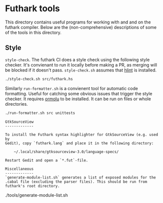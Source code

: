 Futhark tools
=============

This directory contains useful programs for working with and and on the futhark compiler. Below are the (non-comprehensive) descriptions of some of the tools in this directory. 

Style
-------------
`style-check`. The futhark CI does a style check using the following style checker. It's convienant to run it locally before making a PR, as merging will be blocked if it doesn't pass. `style-check.sh` assumes that [hlint](https://github.com/ndmitchell/hlint) is installed. 
```bash
./style-check.sh src/futhark.hs
```
Similarly  `run-formatter.sh` is a convienent tool for automatic code formatting. Useful for catching some obvious issues that trigger the style checker. It requires [ormolu](https://github.com/tweag/ormolu) to be installed. It can be run on files or whole directories. 
```bash
./run-formatter.sh src unittests
```

```
GtkSourceView
-------------

To install the Futhark syntax highlighter for GtkSourceView (e.g. used by
Gedit), copy `futhark.lang` and place it in the following directory:

    ~/.local/share/gtksourceview-3.0/language-specs/

Restart Gedit and open a `*.fut`-file.

Miscellaneous
-------------
`generate-module-list.sh` generates a list of exposed modules for the .cabal file (excluding the parser files). This should be run from futhark's root directory. 
```
./tools/generate-module-list.sh
```
